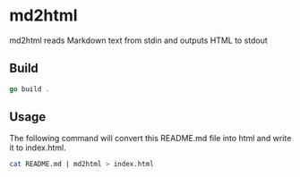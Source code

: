 # md2html

md2html reads Markdown text from stdin and outputs HTML to stdout

## Build

```Go
go build .
```

## Usage

The following command will convert this README.md file into html and write it
to index.html.
```bash
cat README.md | md2html > index.html
```
